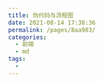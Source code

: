 ```yaml
---
title: 伪代码与流程图
date: 2021-08-14 17:38:36
permalink: /pages/8aa983/
categories:
  - 前端
  - md
tags:
  - 
---
```

